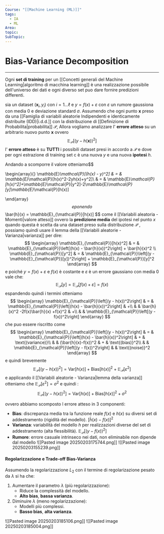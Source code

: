 ```yaml
---
Course: "[[Machine Learning (ML)]]"
tags:
  - IA
  - ML
Area: 
topic: 
SubTopic:
---
```

# Bias-Variance Decomposition
---
Ogni __set di training__ per un [[Concetti generali del Machine Learning|algoritmo di macchina learning]] è una realizzazione possibile dell'universo dei dati e ogni diverso set puo dare fornire predizioni differenti. 

sia un dataset $(\mathbf{x}_i,y_i)$ con $i = 1 \dots \ell$ e $y=f(x)+\varepsilon$ con $\varepsilon$ un rumore gaussiona con media $0$ e deviazione standard $\sigma$. 
Assumendo che ogni punto $\mathbf{x}$ preso da una [[Famiglia di variabili aleatorie Indipendenti e identicamente distribuite (IDD)|i.d.d.]] con la distribuzione di [[Definizione di Probabilita|probabilita]] $\mathcal{P}$, Allora vogliamo analizzare l' __errore atteso__ su un arbitrario nuovo punto $\mathbf{x}$  ovvero $$\mathbb{E}_\mathcal{P}[(y-h(\mathbf{x}))^2]$$l' __errore atteso__ è su __TUTTI__ i possibili dataset presi in accordo a $\mathcal{P}$ e dove per ogni estrazione di training set c è una nuova $y$ e una nuova __ipotesi__ $h$.


Andando a scomporre il valore otteniamo$$
  
 \begin{array}{}
  \mathbb{E}_\mathcal{P}[(h(x) - y)^2]  & = &   \mathbb{E}_\mathcal{P}[h(x)^2-2yh(x)+y^2]\\ 
  & = &     \mathbb{E}_\mathcal{P}[h(x)^2]+\mathbb{E}_\mathcal{P}[y^2]-2\mathbb{E}_\mathcal{P}[y]\mathbb{E}_\mathcal{P}[h(x)]

\end{array}
  $$ e  ponendo $$
\bar{h}(x) = \mathbb{E}_{\mathcal{P}}[h(x)]
$$ come il [[Variabili aleatoria - Momenti|valore atteso]] ovvero la __predizione media__ del ipotesi nel punto $x$ quando questa è scelta da una dataset preso sulla distribuzione $\mathcal{P}$ , possiamo quindi usare il lemma della [[Variabili aleatorie - Varianza|varianza]] per dire: $$
\begin{array}
\mathbb{E}_{\mathcal{P}}[h(x)^2]  & = &  \mathbb{E}_{\mathcal{P}}\left[(h(x) - \bar{h}(x))^2\right] + \bar{h}(x)^2 \\
\mathbb{E}_{\mathcal{P}}[y^2]  & = &  \mathbb{E}_{\mathcal{P}}\left[(y - \mathbb{E}_{\mathcal{P}}[y])^2\right] + \mathbb{E}_{\mathcal{P}}[y]^2
\end{array}
$$e poiché $y=f(x)+\varepsilon$ e  $f(x)$ è costante e $\varepsilon$ è un errore gaussiano con media $0$  vale che: $$
\mathbb{E}_{\mathcal{P}}[y] = \mathbb{E}_{\mathcal{P}}[f(x) + \varepsilon] = f(x)
$$ espandendo quindi i termini otteniamo $$
\begin{array}
\mathbb{E}_{\mathcal{P}}\left[(y - h(x))^2\right]  & = &  
\mathbb{E}_{\mathcal{P}}\left[(h(x) - \bar{h}(x))^2\right] & +\\  
  & &  \bar{h}(x)^2 -2f(x)\bar{h}(x) +f(x)^2 & +\\ 
 &  &  \mathbb{E}_{\mathcal{P}}\left[(y - f(x))^2\right]
\end{array}
$$che puo essere riscritto come$$
\begin{array}
\mathbb{E}_{\mathcal{P}}\left[(y - h(x))^2\right]  & = &  
\mathbb{E}_{\mathcal{P}}\left[(h(x) - \bar{h}(x))^2\right]  & +  & \text{(variance)}\\  
&  &  (\bar{h}(x)-f(x))^2   & + &  \text{(bias)}^2\\ 
&  &  \mathbb{E}_{\mathcal{P}}\left[(y - f(x))^2\right]  &  & \text{(noise)}^2
\end{array}
$$ e quindi brevemente $$
\mathbb{E}_{\mathcal{P}}\left[(y - h(x))^2\right] = 
\text{Var}[h(x)] + \text{Bias}[h(x)]^2 + \mathbb{E}_{\mathcal{P}}[\varepsilon^2]
$$e applicando il [[Variabili aleatorie - Varianza|lemma della varianza]] otteniamo che  $\mathbb{E}_{\mathcal{P}}[\varepsilon^2] = \sigma^2$  e quindi :$$
\mathbb{E}_{\mathcal{P}}\left[(y - h(x))^2\right] = 
\text{Var}[h(x)] + \text{Bias}[h(x)]^2 + \sigma^2
$$

ovvero abbiamo scomposto l errore atteso in 3 componenti:
- **Bias**: discrepanza media tra la funzione reale $f(x)$ e $h(x)$ su diversi set di addestramento (rigidità del modello). $[\bar{h}(x)-f(x)]^2$
- **Varianza**: variabilità del modello $h$ per realizzazioni diverse del set di addestramento (alta flessibilità). $\mathbb{E}_{\mathcal{P}}\left[(y - f(x))^2\right]$
- **Rumore**: errore casuale intrinseco nei dati, non eliminabile non dipende dal modello
![[Pasted image 20250203175744.png]]
![[Pasted image 20250203155239.png]]



#### Regolarizzazione e Trade-off Bias-Varianza
Assumendo la regolarizzazione $L_2$ con il termine di regolarizazione pesato da $\lambda$ si ha che:
1. Aumentare il parametro $\lambda$ (più regolarizzazione):
   - Riduce la complessità del modello.
   - **Alto bias**, **bassa varianza**.
2. Diminuire $\lambda$ (meno regolarizzazione):
   - Modelli più complessi.
   - **Basso bias**, **alta varianza**.
     
![[Pasted image 20250203185106.png]]
![[Pasted image 20250203185004.png]]